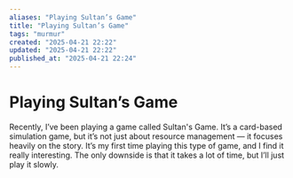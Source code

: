 ```yaml
---
aliases: "Playing Sultan’s Game"
title: "Playing Sultan’s Game"
tags: "murmur"
created: "2025-04-21 22:22"
updated: "2025-04-21 22:22"
published_at: "2025-04-21 22:24"
---
```


# Playing Sultan’s Game

Recently, I’ve been playing a game called Sultan's Game. It’s a card-based simulation game, but it’s not just about resource management — it focuses heavily on the story. It’s my first time playing this type of game, and I find it really interesting. The only downside is that it takes a lot of time, but I’ll just play it slowly.